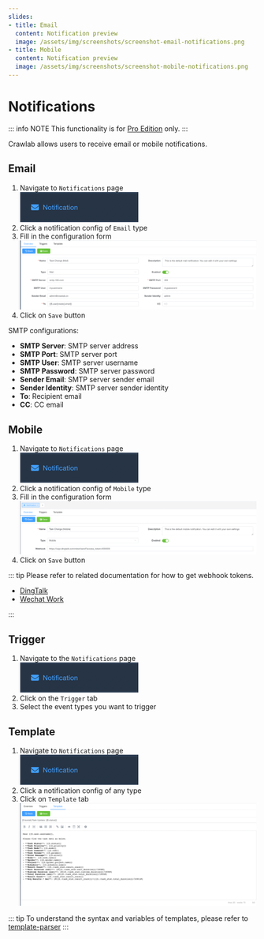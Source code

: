 ```yaml
---
slides:
- title: Email
  content: Notification preview
  image: /assets/img/screenshots/screenshot-email-notifications.png
- title: Mobile
  content: Notification preview
  image: /assets/img/screenshots/screenshot-mobile-notifications.png
---
```


# Notifications

::: info NOTE
This functionality is for [Pro Edition](https://www.crawlab.cn/en/prices) only.
:::

Crawlab allows users to receive email or mobile notifications.

<SlideList :slides="$page.frontmatter.slides"></SlideList>

## Email

1. Navigate to `Notifications` page <br>![notifications-menu.png](./img/notification-menu.png)
2. Click a notification config of `Email` type
3. Fill in the configuration form <br>![email-config.png](./img/email-config.png)
4. Click on `Save` button

SMTP configurations:

- **SMTP Server**: SMTP server address
- **SMTP Port**: SMTP server port
- **SMTP User**: SMTP server username
- **SMTP Password**: SMTP server password
- **Sender Email**: SMTP server sender email
- **Sender Identity**: SMTP server sender identity
- **To**: Recipient email
- **CC**: CC email

## Mobile

1. Navigate to `Notifications` page <br>![notifications-menu.png](./img/notification-menu.png)
2. Click a notification config of `Mobile` type
3. Fill in the configuration form <br>![mobile-config.png](./img/mobile-config.png)
4. Click on `Save` button

::: tip
Please refer to related documentation for how to get webhook tokens.

- [DingTalk](https://open.dingtalk.com/document/robots/custom-robot-access)
- [Wechat Work](https://developer.work.weixin.qq.com/document/path/91770)

:::

## Trigger

1. Navigate to the `Notifications` page <br>![notifications-menu.png](./img/notification-menu.png)
2. Click on the `Trigger` tab
3. Select the event types you want to trigger

## Template

1. Navigate to `Notifications` page <br>![notifications-menu.png](./img/notification-menu.png)
2. Click a notification config of any type
3. Click on `Template` tab <br>![template.png](./img/template.png)

::: tip
To understand the syntax and variables of templates, please refer
to [template-parser](https://github.com/crawlab-team/template-parser)
:::
